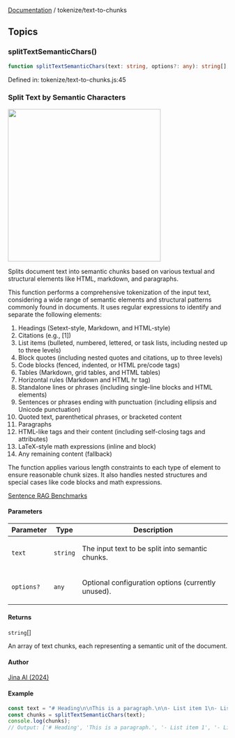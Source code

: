 [Documentation](../modules.md) / tokenize/text-to-chunks

## Topics

### splitTextSemanticChars()

```ts
function splitTextSemanticChars(text: string, options?: any): string[];
```

Defined in: tokenize/text-to-chunks.js:45

### Split Text by Semantic Characters 
<img width="350px"  src="https://i.imgur.com/RpXf5as.png" /> 

Splits document text into semantic chunks based on various textual and structural 
elements like HTML, markdown, and paragraphs.

This function performs a comprehensive tokenization of the input text, considering a wide range
of semantic elements and structural patterns commonly found in documents. It uses regular
expressions to identify and separate the following elements:

1. Headings (Setext-style, Markdown, and HTML-style)
2. Citations (e.g., [1])
3. List items (bulleted, numbered, lettered, or task lists, including nested up to three levels)
4. Block quotes (including nested quotes and citations, up to three levels)
5. Code blocks (fenced, indented, or HTML pre/code tags)
6. Tables (Markdown, grid tables, and HTML tables)
7. Horizontal rules (Markdown and HTML hr tag)
8. Standalone lines or phrases (including single-line blocks and HTML elements)
9. Sentences or phrases ending with punctuation (including ellipsis and Unicode punctuation)
10. Quoted text, parenthetical phrases, or bracketed content
11. Paragraphs
12. HTML-like tags and their content (including self-closing tags and attributes)
13. LaTeX-style math expressions (inline and block)
14. Any remaining content (fallback)

The function applies various length constraints to each type of element to ensure reasonable
chunk sizes. It also handles nested structures and special cases like code blocks and math
expressions.

[Sentence RAG Benchmarks](https://superlinked.com/vectorhub/articles/evaluation-rag-retrieval-chunking-methods)

#### Parameters

<table>
<thead>
<tr>
<th>Parameter</th>
<th>Type</th>
<th>Description</th>
</tr>
</thead>
<tbody>
<tr>
<td>

`text`

</td>
<td>

`string`

</td>
<td>

The input text to be split into semantic chunks.

</td>
</tr>
<tr>
<td>

`options?`

</td>
<td>

`any`

</td>
<td>

Optional configuration options (currently unused).

</td>
</tr>
</tbody>
</table>

#### Returns

`string`[]

An array of text chunks, each representing a semantic unit of the document.

#### Author

[Jina AI (2024)](https://gist.github.com/hanxiao/3f60354cf6dc5ac698bc9154163b4e6a)

#### Example

```ts
const text = "# Heading\n\nThis is a paragraph.\n\n- List item 1\n- List item 2\n\n";
const chunks = splitTextSemanticChars(text);
console.log(chunks);
// Output: ['# Heading', 'This is a paragraph.', '- List item 1', '- List item 2']
```
